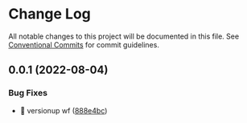 # Change Log

All notable changes to this project will be documented in this file.
See [Conventional Commits](https://conventionalcommits.org) for commit guidelines.

## 0.0.1 (2022-08-04)


### Bug Fixes

* 🐛 versionup wf ([888e4bc](https://github.com/yukihirop/eg-lerna/commit/888e4bc47b26c7ff0ac936390920b1e8dce64128))
